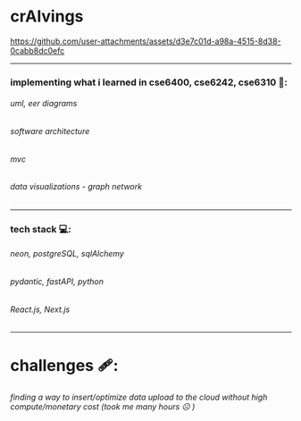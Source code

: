 # crAIvings


https://github.com/user-attachments/assets/d3e7c01d-a98a-4515-8d38-0cabb8dc0efc


---
### implementing what i learned in cse6400, cse6242, cse6310 🏫:
###### uml, eer diagrams
###### software architecture
###### mvc
###### data visualizations - graph network

---
### tech stack 💻:
###### neon, postgreSQL, sqlAlchemy
###### pydantic, fastAPI, python
###### React.js, Next.js

---
# challenges 🩹:
###### finding a way to insert/optimize data upload to the cloud without high compute/monetary cost (took me many hours ☹️ )
